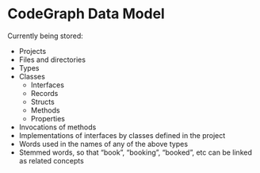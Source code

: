 ﻿# CodeGraph Data Model

Currently being stored:

* Projects
* Files and directories
* Types
* Classes
    * Interfaces
    * Records
    * Structs
    * Methods
    * Properties
* Invocations of methods
* Implementations of interfaces by classes defined in the project
* Words used in the names of any of the above types
* Stemmed words, so that “book”, “booking”, “booked”, etc can be linked as related concepts